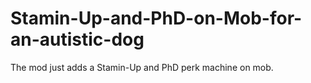 # Stamin-Up-and-PhD-on-Mob-for-an-autistic-dog

The mod just adds a Stamin-Up and PhD perk machine on mob.
